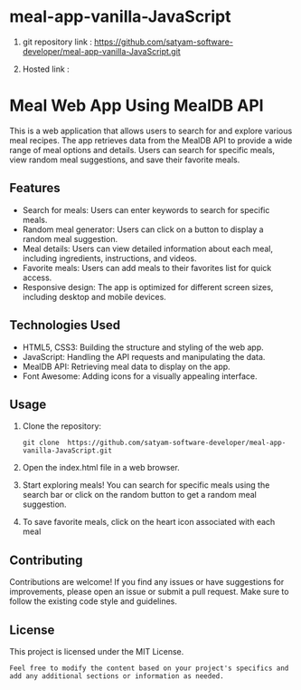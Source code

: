 # meal-app-vanilla-JavaScript

1. git repository link : https://github.com/satyam-software-developer/meal-app-vanilla-JavaScript.git

2. Hosted link : 

# Meal Web App Using MealDB API

This is a web application that allows users to search for and explore various meal recipes. The app retrieves data from the MealDB API to provide a wide range of meal options and details. Users can search for specific meals, view random meal suggestions, and save their favorite meals.

## Features

- Search for meals: Users can enter keywords to search for specific meals.
- Random meal generator: Users can click on a button to display a random meal suggestion.
- Meal details: Users can view detailed information about each meal, including ingredients, instructions, and videos.
- Favorite meals: Users can add meals to their favorites list for quick access.
- Responsive design: The app is optimized for different screen sizes, including desktop and mobile devices.

## Technologies Used

- HTML5, CSS3: Building the structure and styling of the web app.
- JavaScript: Handling the API requests and manipulating the data.
- MealDB API: Retrieving meal data to display on the app.
- Font Awesome: Adding icons for a visually appealing interface.

## Usage

1. Clone the repository:

   ```shell
   git clone  https://github.com/satyam-software-developer/meal-app-vanilla-JavaScript.git

2. Open the index.html file in a web browser.

3. Start exploring meals! You can search for specific meals using the search bar or click on the random button to get a random meal suggestion.

4. To save favorite meals, click on the heart icon associated with each meal

## Contributing
Contributions are welcome! If you find any issues or have suggestions for improvements, please open an issue or submit a pull request. Make sure to follow the existing code style and guidelines.

## License
This project is licensed under the MIT License.

    Feel free to modify the content based on your project's specifics and add any additional sections or information as needed.